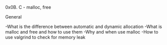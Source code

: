 0x0B. C - malloc, free

General

-What is the difference between automatic and dynamic allocation
-What is malloc and free and how to use them
-Why and when use malloc
-How to use valgrind to check for memory leak
